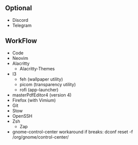 ## Optional
  - Discord
  - Telegram
## WorkFlow
  - Code
  - Neovim
  - Alacritty
    - Alacritty-Themes
  - I3
    - feh (wallpaper utility)
    - picom (transparency utility)
    - rofi (app-launcher)
  - masterPdfEditor4 (version 4)
  - Firefox (with Vimium)
  - Git
  - Stow
  - OpenSSH
  - Zsh 
    - Zap 
  - gnome-control-center workaround if breaks: dconf reset -f /org/gnome/control-center/
